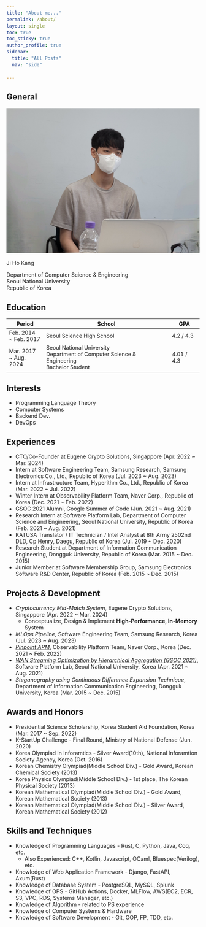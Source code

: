 ```yaml
---
title: "About me..."
permalink: /about/
layout: single
toc: true
toc_sticky: true
author_profile: true
sidebar:
  title: "All Posts"
  nav: "side"

---
```


## General

![My Photo](/assets/images/my_photo.jpeg)

Ji Ho Kang

Department of Computer Science & Engineering   
Seoul National University   
Republic of Korea

## Education

|Period|School|GPA|
|------|------|---|
|Feb. 2014 <br> ~ Feb. 2017|Seoul Science High School|4.2 / 4.3|
|Mar. 2017 <br> ~ Aug. 2024|Seoul National University <br> Department of Computer Science & Engineering <br> Bachelor Student|4.01 / 4.3|

## Interests

* Programming Language Theory
* Computer Systems
* Backend Dev.
* DevOps

## Experiences

* CTO/Co-Founder at Eugene Crypto Solutions, Singappore (Apr. 2022 ~ Mar. 2024)
* Intern at Software Engineering Team, Samsung Research, Samsung Electronics Co., Ltd., Republic of Korea (Jul. 2023 ~ Aug. 2023)
* Intern at Infrastructure Team, Hyperithm Co., Ltd., Republic of Korea (Mar. 2022 ~ Jul. 2022)
* Winter Intern at Observability Platform Team, Naver Corp., Republic of Korea (Dec. 2021 ~ Feb. 2022)
* GSOC 2021 Alumni, Google Summer of Code (Jun. 2021 ~ Aug. 2021)
* Research Intern at Software Platform Lab, Department of Computer Science and Engineering, Seoul National University, Republic of Korea (Feb. 2021 ~ Aug. 2021)
* KATUSA Translator / IT Technician / Intel Analyst at 8th Army 2502nd DLD, Cp Henry, Daegu, Republic of Korea (Jul. 2019 ~ Dec. 2020)
* Research Student at Department of Information Communication Engineering, Dongguk University, Republic of Korea (Mar. 2015 ~ Dec. 2015)
* Junior Member at Software Membership Group, Samsung Electronics Software R&D Center, Republic of Korea (Feb. 2015 ~ Dec. 2015)

## Projects & Development

* *Cryptocurrency Mid-Match System*, Eugene Crypto Solutions, Singappore (Apr. 2022 ~ Mar. 2024)
  * Conceptualize, Design & Implement **High-Performance, In-Memory** System
* *MLOps Pipeline*, Software Engineering Team, Samsung Research, Korea (Jul. 2023 ~ Aug. 2023)
* [*Pinpoint APM*](https://github.com/pinpoint-apm/pinpoint), Observability Platform Team, Naver Corp., Korea (Dec. 2021 ~ Feb. 2022)
* [*WAN Streaming Optimization by Hierarchical Aggregation (GSOC 2021)*](/nemo-wan-hierarchical-aggregation), Software Platform Lab, Seoul National University, Korea (Apr. 2021 ~ Aug. 2021)
* *Steganography using Continuous Difference Expansion Technique*, Department of Information Communication Engineering, Dongguk University, Korea (Mar. 2015 ~ Dec. 2015)

## Awards and Honors

* Presidential Science Scholarship, Korea Student Aid Foundation, Korea (Mar. 2017 ~ Sep. 2022)
* K-StartUp Challenge - Final Round, Ministry of National Defense (Jun. 2020)
* Korea Olympiad in Inforamtics - Silver Award(10th), National Inforamtion Society Agency, Korea (Oct. 2016)
* Korean Chemistry Olympiad(Middle School Div.) - Gold Award, Korean Chemical Society (2013)
* Korea Physics Olympiad(Middle School Div.) - 1st place, The Korean Physical Society (2013)
* Korean Mathematical Olympiad(Middle School Div.) - Gold Award, Korean Mathematical Society (2013)
* Korean Mathematical Olympiad(Middle School Div.) - Silver Award, Korean Mathematical Society (2012)

## Skills and Techniques

* Knowledge of Programming Languages - Rust, C, Python, Java, Coq, etc.
  * Also Experienced: C++, Kotlin, Javascript, OCaml, Bluespec(Verilog), etc.
* Knowledge of Web Application Framework - Django, FastAPI, Axum(Rust)
* Knowledge of Database System - PostgreSQL, MySQL, Splunk
* Knowledge of OPS - GitHub Actions, Docker, MLFlow, AWS(EC2, ECR, S3, VPC, RDS, Systems Manager, etc.)
* Knowledge of Algorithm - related to PS experience
* Knowledge of Computer Systems & Hardware
* Knowledge of Software Development - Git, OOP, FP, TDD, etc.
